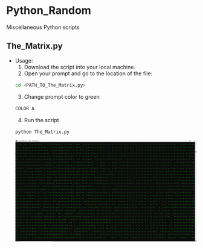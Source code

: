 # Python_Random
Miscellaneous Python scripts 

## The_Matrix.py 
- Usage: 
  1. Download the script into your local machine. 
  2. Open your prompt and go to the location of the file: 
  ```bash
  cd <PATH_TO_The_Matrix.py>
  ```
  3. Change prompt color to green 
  ```bash
  COLOR A
  ```
  4. Run the script  
  ```bash
  python The_Matrix.py
  ``` 
  ![](figs/The_Matrix.png)
